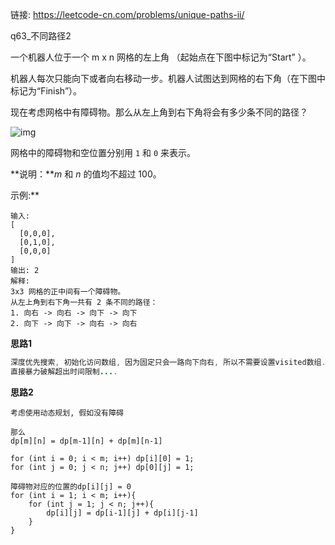 链接:  https://leetcode-cn.com/problems/unique-paths-ii/

q63_不同路径2

 一个机器人位于一个 m x n 网格的左上角 （起始点在下图中标记为“Start” ）。

机器人每次只能向下或者向右移动一步。机器人试图达到网格的右下角（在下图中标记为“Finish”）。

现在考虑网格中有障碍物。那么从左上角到右下角将会有多少条不同的路径？

![img](https://assets.leetcode-cn.com/aliyun-lc-upload/uploads/2018/10/22/robot_maze.png)

网格中的障碍物和空位置分别用 `1` 和 `0` 来表示。

**说明：***m* 和 *n* 的值均不超过 100。

示例:**

```
输入:
[
  [0,0,0],
  [0,1,0],
  [0,0,0]
]
输出: 2
解释:
3x3 网格的正中间有一个障碍物。
从左上角到右下角一共有 2 条不同的路径：
1. 向右 -> 向右 -> 向下 -> 向下
2. 向下 -> 向下 -> 向右 -> 向右
```

**思路1**

```java
深度优先搜索, 初始化访问数组, 因为固定只会一路向下向右, 所以不需要设置visited数组.
直接暴力破解超出时间限制....
```

**思路2**

```
考虑使用动态规划, 假如没有障碍

那么
dp[m][n] = dp[m-1][n] + dp[m][n-1]

for (int i = 0; i < m; i++) dp[i][0] = 1;
for (int j = 0; j < n; j++) dp[0][j] = 1;

障碍物对应的位置的dp[i][j] = 0
for (int i = 1; i < m; i++){
	for (int j = 1; j < n; j++){
		dp[i][j] = dp[i-1][j] + dp[i][j-1]
	}
}
```









